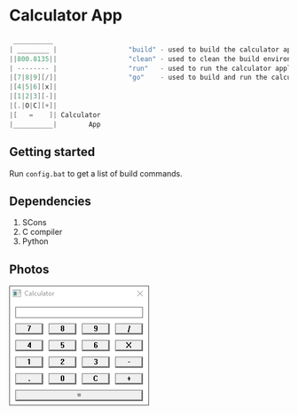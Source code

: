 # Calculator App


```c
 __________
| ________ |                  "build" - used to build the calculator application.
||800.8135||                  "clean" - used to clean the build environment.
| -------- |                  "run"   - used to run the calculator application.
|[7|8|9][/]|                  "go"    - used to build and run the calculator application.
|[4|5|6][x]|
|[1|2|3][-]|
|[.|O|C][+]|
|[   =    ]| Calculator
|__________|        App                                                                      by C0wR@
```

## Getting started

Run `config.bat` to get a list of build commands.

## Dependencies
1. SCons
2. C compiler
3. Python


## Photos
![Calculator Image](/src/img/calculator.PNG)
